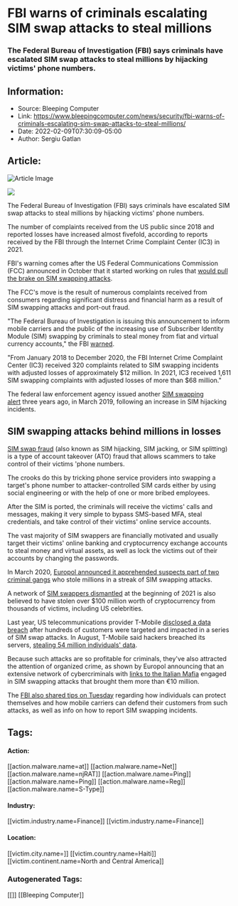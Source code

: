 # FBI warns of criminals escalating SIM swap attacks to steal millions
### The Federal Bureau of Investigation (FBI) says criminals have escalated SIM swap attacks to steal millions by hijacking victims' phone numbers.

## Information:
+ Source: Bleeping Computer
+ Link: https://www.bleepingcomputer.com/news/security/fbi-warns-of-criminals-escalating-sim-swap-attacks-to-steal-millions/
+ Date: 2022-02-09T07:30:09-05:00
+ Author: Sergiu Gatlan


## Article:
![Article Image](https://www.bleepstatic.com/content/hl-images/2021/01/18/Phone-Call.jpg)

![](https://www.bleepstatic.com/content/hl-images/2021/01/18/Phone-Call.jpg)


The Federal Bureau of Investigation (FBI) says criminals have escalated SIM swap attacks to steal millions by hijacking victims' phone numbers.


The number of complaints received from the US public since 2018 and reported losses have increased almost fivefold, according to reports received by the FBI through the Internet Crime Complaint Center (IC3) in 2021.


FBI's warning comes after the US Federal Communications Commission (FCC) announced in October that it started working on rules that [would pull the brake on SIM swapping attacks](https://www.bleepingcomputer.com/news/security/the-fcc-proposes-rules-to-fight-sim-swap-and-port-out-fraud/).


The FCC's move is the result of numerous complaints received from consumers regarding significant distress and financial harm as a result of SIM swapping attacks and port-out fraud.


"The Federal Bureau of Investigation is issuing this announcement to inform mobile carriers and the public of the increasing use of Subscriber Identity Module (SIM) swapping by criminals to steal money from fiat and virtual currency accounts," the FBI [warned](https://www.ic3.gov/Media/Y2022/PSA220208).


"From January 2018 to December 2020, the FBI Internet Crime Complaint Center (IC3) received 320 complaints related to SIM swapping incidents with adjusted losses of approximately $12 million. In 2021, IC3 received 1,611 SIM swapping complaints with adjusted losses of more than $68 million."


The federal law enforcement agency issued another [SIM swapping alert](https://www.fbi.gov/contact-us/field-offices/sanfrancisco/news/press-releases/fbi-san-francisco-warns-the-public-of-the-dangers-of-sim-swapping) three years ago, in March 2019, following an increase in SIM hijacking incidents.


SIM swapping attacks behind millions in losses
----------------------------------------------


[SIM swap fraud](https://www.bleepingcomputer.com/tag/sim-swap/) (also known as SIM hijacking, SIM jacking, or SIM splitting) is a type of account takeover (ATO) fraud that allows scammers to take control of their victims 'phone numbers.


The crooks do this by tricking phone service providers into swapping a target's phone number to attacker-controlled SIM cards either by using social engineering or with the help of one or more bribed employees.


After the SIM is ported, the criminals will receive the victims' calls and messages, making it very simple to bypass SMS-based MFA, steal credentials, and take control of their victims' online service accounts.


The vast majority of SIM swappers are financially motivated and usually target their victims' online banking and cryptocurrency exchange accounts to steal money and virtual assets, as well as lock the victims out of their accounts by changing the passwords.


In March 2020, [Europol announced it apprehended suspects part of two criminal gangs](https://www.bleepingcomputer.com/news/security/europol-dismantles-sim-swap-criminal-groups-that-stole-millions/) who stole millions in a streak of SIM swapping attacks.


A network of [SIM swappers dismantled](https://www.bleepingcomputer.com/news/security/sim-hijackers-arrested-after-stealing-millions-from-us-celebrities/) at the beginning of 2021 is also believed to have stolen over $100 million worth of cryptocurrency from thousands of victims, including US celebrities.


Last year, US telecommunications provider T-Mobile [disclosed a data breach](https://www.bleepingcomputer.com/news/security/t-mobile-discloses-data-breach-after-sim-swapping-attacks/) after hundreds of customers were targeted and impacted in a series of SIM swap attacks. In August, T-Mobile said hackers breached its servers, [stealing 54 million individuals' data](https://www.bleepingcomputer.com/news/security/t-mobile-data-breach-just-got-worse-now-at-54-million-customers/).


Because such attacks are so profitable for criminals, they've also attracted the attention of organized crime, as shown by Europol announcing that an extensive network of cybercriminals with [links to the Italian Mafia](https://www.bleepingcomputer.com/news/security/europol-links-italian-mafia-to-million-dollar-phishing-scheme/) engaged in SIM swapping attacks that brought them more than €10 million.


The [FBI also shared tips on Tuesday](https://www.ic3.gov/Media/Y2022/PSA220208) regarding how individuals can protect themselves and how mobile carriers can defend their customers from such attacks, as well as info on how to report SIM swapping incidents.





## Tags:

#### Action:
[[action.malware.name=at]] [[action.malware.name=Net]] [[action.malware.name=njRAT]] [[action.malware.name=Ping]] [[action.malware.name=Ping]] [[action.malware.name=Reg]] [[action.malware.name=S-Type]]

#### Industry:
[[victim.industry.name=Finance]] [[victim.industry.name=Finance]]

#### Location:
[[victim.city.name=]] [[victim.country.name=Haiti]] [[victim.continent.name=North and Central America]]

### Autogenerated Tags:
[[]] [[Bleeping Computer]]

